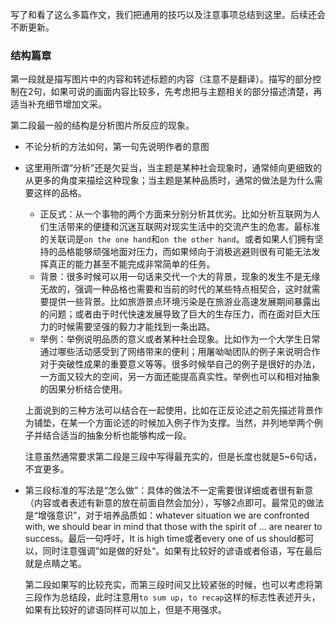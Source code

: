 写了和看了这么多篇作文，我们把通用的技巧以及注意事项总结到这里。后续还会不断更新。

### 结构篇章

第一段就是描写图片中的内容和转述标题的内容（注意不是翻译）。描写的部分控制在2句，如果可说的画面内容比较多，先考虑把与主题相关的部分描述清楚，再适当补充细节增加文采。

第二段最一般的结构是分析图片所反应的现象。

+ 不论分析的方法如何，第一句先说明作者的意图

+ 这里用所谓“分析”还是欠妥当，当主题是某种社会现象时，通常倾向更细致的从更多的角度来描绘这种现象；当主题是某种品质时，通常的做法是为什么需要这样的品格。

  + 正反式：从一个事物的两个方面来分别分析其优劣。比如分析互联网为人们生活带来的便捷和沉迷互联网对现实生活中的交流产生的危害。最标准的关联词是`on the one hand`和`on the other hand`。或者如果人们拥有坚持的品格能够顽强地面对压力，而如果倾向于消极逃避则很有可能无法发挥真正的能力甚至不能完成非常简单的任务。
  + 背景：很多时候可以用一句话来交代一个大的背景，现象的发生不是无缘无故的，强调一种品格也需要和当前的时代的某些特点相契合，这时就需要提供一些背景。比如旅游景点环境污染是在旅游业高速发展期间暴露出的问题；或者由于时代快速发展导致了巨大的生存压力，而在面对巨大压力的时候需要坚强的毅力才能找到一条出路。
  + 举例：举例说明品质的意义或者某种社会现象。比如作为一个大学生日常通过哪些活动感受到了网络带来的便利；用屠呦呦团队的例子来说明合作对于突破性成果的重要意义等等。很多时候举自己的例子是很好的办法，一方面又较大的空间，另一方面还能提高真实性。举例也可以和相对抽象的因果分析结合使用。

  上面说到的三种方法可以结合在一起使用，比如在正反论述之前先描述背景作为铺垫，在某一个方面论述的时候加入例子作为支撑。当然，并列地举两个例子并结合适当的抽象分析也能够构成一段。

  注意虽然通常要求第二段是三段中写得最充实的，但是长度也就是5~6句话，不宜更多。

+ 第三段标准的写法是“怎么做”：具体的做法不一定需要很详细或者很有新意（内容或者表述有新意的放在前面自然会加分），写够2点即可。最常见的做法是“增强意识”，对于培养品质如：whatever situation we are confronted with, we should bear in mind that those with the spirit of ... are nearer to success。最后一句呼吁，It is high time或者every one of us should都可以，同时注意强调”如是做的好处“。如果有比较好的谚语或者俗语，写在最后就是点睛之笔。

  第二段如果写的比较充实，而第三段时间又比较紧张的时候，也可以考虑将第三段作为总结段，此时注意用`to sum up`，`to recap`这样的标志性表述开头，如果有比较好的谚语同样可以加上，但是不用强求。